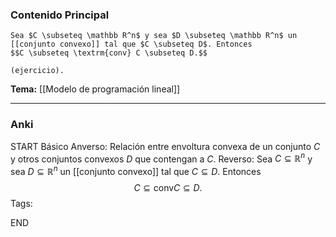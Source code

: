 ### Contenido Principal

```ad-lemma
Sea $C \subseteq \mathbb R^n$ y sea $D \subseteq \mathbb R^n$ un [[conjunto convexo]] tal que $C \subseteq D$. Entonces
$$C \subseteq \textrm{conv} C \subseteq D.$$
```

```ad-proof
(ejercicio).
```

**Tema:** [[Modelo de programación lineal]]

---
### Anki

START
Básico
Anverso: Relación entre envoltura convexa de un conjunto $C$ y otros conjuntos convexos $D$ que contengan a $C$.
Reverso: Sea $C \subseteq \mathbb R^n$ y sea $D \subseteq \mathbb R^n$ un [[conjunto convexo]] tal que $C \subseteq D$. Entonces
$$C \subseteq \textrm{conv} C \subseteq D.$$
Tags:
<!--ID: 1727083428014-->
END